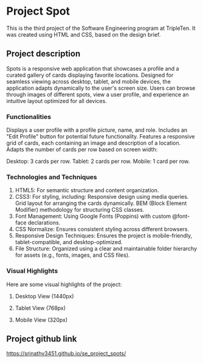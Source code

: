 # Project Spot

This is the third project of the Software Engineering program at TripleTen. It was created using HTML and CSS, based on the design brief.

## Project description 

Spots is a responsive web application that showcases a profile and a curated gallery of cards displaying favorite locations. Designed for seamless viewing across desktop, tablet, and mobile devices, the application adapts dynamically to the user's screen size. Users can browse through images of different spots, view a user profile, and experience an intuitive layout optimized for all devices.

   ### Functionalities
   Displays a user profile with a profile picture, name, and role. Includes an "Edit Profile" button for potential future functionality. Features a responsive grid of cards, each containing an image and description of a location. Adapts the number of cards per row based on screen width:
   
   Desktop: 3 cards per row.
   Tablet: 2 cards per row.
   Mobile: 1 card per row.

   ### Technologies and Techniques

   1. HTML5: For semantic structure and content organization. 
   2. CSS3: For styling, including:
        Responsive design using media queries. 
        Grid layout for arranging the cards dynamically. 
        BEM (Block Element Modifier) methodology for structuring CSS classes.
   3. Font Management: Using Google Fonts (Poppins) with custom @font-face declarations.
   4. CSS Normalize: Ensures consistent styling across different browsers.
   5. Responsive Design Techniques: Ensures the project is mobile-friendly, tablet-compatible, and desktop-optimized.
   6. File Structure: Organized using a clear and maintainable folder hierarchy for assets (e.g., fonts, images, and CSS files).


   ### Visual Highlights

   Here are some visual highlights of the project:

   1. Desktop View (1440px)

   2. Tablet View (768px)

   3. Mobile View (320px)


   
## Project github link 

https://srinathv3451.github.io/se_project_spots/

